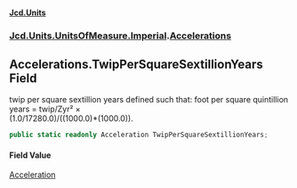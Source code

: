 #### [Jcd.Units](index.md 'index')
### [Jcd.Units.UnitsOfMeasure.Imperial](Jcd.Units.UnitsOfMeasure.Imperial.md 'Jcd.Units.UnitsOfMeasure.Imperial').[Accelerations](Accelerations.md 'Jcd.Units.UnitsOfMeasure.Imperial.Accelerations')

## Accelerations.TwipPerSquareSextillionYears Field

twip per square sextillion years defined such that: foot per square quintillion years = twip/Zyr² ×  
(1.0/17280.0)/((1000.0)*(1000.0)).

```csharp
public static readonly Acceleration TwipPerSquareSextillionYears;
```

#### Field Value
[Acceleration](Acceleration.md 'Jcd.Units.UnitTypes.Acceleration')